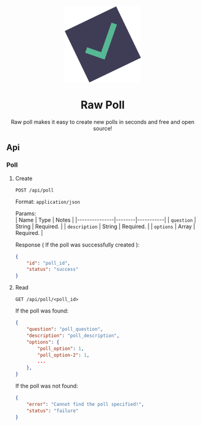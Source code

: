 <p align="center"><img src="static/images/logo.svg" height="200px"></p>
<h1 align="center">Raw Poll</h1>

<p align="center">Raw poll makes it easy to create new polls in seconds and free and open source!</p>

## Api

### Poll

1. Create
    ```
    POST /api/poll
    ```

    Format: `application/json`

    Params:    
    | Name          | Type   | Notes     |
    |---------------|--------|-----------|
    | `question`    | String | Required. |
    | `description` | String | Required. |
    | `options`     | Array  | Required. |

    Response ( If the poll was successfully created ):
    ```json
    {
        "id": "poll_id",
        "status": "success"
    }
    ```

2. Read
    ```
    GET /api/poll/<poll_id>
    ```

    If the poll was found:
    ```json
    {
        "question": "poll_question",
        "description": "poll_description",
        "options": {
            "poll_option": 1,
            "poll_option-2": 1,
            ...
        },
    }
    ```

    If the poll was not found:
    ```json
    {
        "error": "Cannot find the poll specified!",
        "status": "failure"
    }
    ```